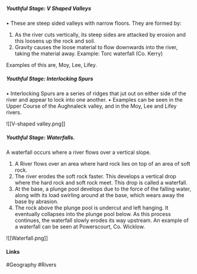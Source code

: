 ##### Youthful Stage: V Shaped Valleys
•	These are steep sided valleys with narrow floors. They are formed by:
1. As the river cuts vertically, its steep sides are attacked by erosion and this loosens up the rock and soil.
2. Gravity causes the loose material to flow downwards into the river, taking the material away. 
Example: Torc waterfall (Co. Kerry)

Examples of this are, Moy, Lee, Lifey.

##### Youthful Stage: Interlocking Spurs
•	Interlocking Spurs are a series of ridges that jut out on either side of the river and appear to lock into one another.
•	Examples can be seen in the Upper Course of the Aughnaleck valley, and in the Moy, Lee and Lifey rivers.

![[V-shaped valley.png]]

##### Youthful Stage: Waterfalls.
A waterfall occurs where a river flows over a vertical slope. 
1.	A River flows over an area where hard rock lies on top of an area of soft rock.
2.	The river erodes the soft rock faster. This develops a vertical drop where the hard rock and soft rock meet. This drop is called a waterfall.
3.	At the base, a plunge pool develops due to the force of the falling water, along with its load swirling around at the base, which wears away the base by abrasion.
4.	The rock above the plunge pool is undercut and left hanging. It eventually collapses into the plunge pool below. As this process continues, the waterfall slowly erodes its way upstream.
An example of a waterfall can be seen at Powerscourt, Co. Wicklow.

![[Waterfall.png]]

#### Links
#Geography #Rivers 